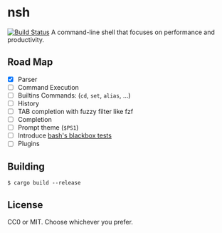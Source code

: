 nsh
====
[![Build Status](https://travis-ci.com/seiyanuta/nsh.svg?branch=master)](https://travis-ci.com/seiyanuta/nsh)
A command-line shell that focuses on performance and productivity.

Road Map
--------
- [x] Parser
- [ ] Command Execution
- [ ] Builtins Commands: (`cd`, `set`, `alias`, ...)
- [ ] History
- [ ] TAB completion with fuzzy filter like fzf
- [ ] Completion
- [ ] Prompt theme (`$PS1`)
- [ ] Introduce [bash's blackbox tests](http://git.savannah.gnu.org/cgit/bash.git/tree/tests)
- [ ] Plugins

Building
--------
```
$ cargo build --release
```

License
-------
CC0 or MIT. Choose whichever you prefer.